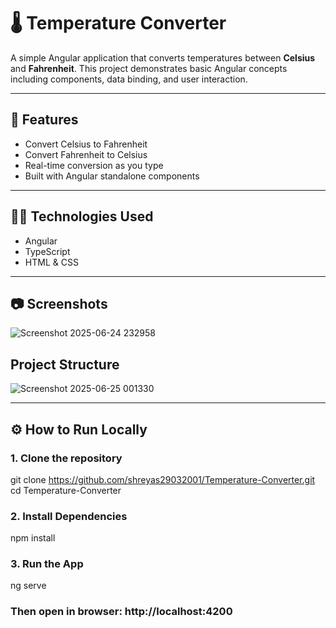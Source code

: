 # 🌡️ Temperature Converter

A simple Angular application that converts temperatures between **Celsius** and **Fahrenheit**. This project demonstrates basic Angular concepts including components, data binding, and user interaction.

---

## 🚀 Features

- Convert Celsius to Fahrenheit
- Convert Fahrenheit to Celsius
- Real-time conversion as you type
- Built with Angular standalone components

---

## 🧑‍💻 Technologies Used

- Angular
- TypeScript
- HTML & CSS

---

## 📷 Screenshots
![Screenshot 2025-06-24 232958](https://github.com/user-attachments/assets/4a28801c-0c39-4819-9f2c-262e79e8f886)


## Project Structure
![Screenshot 2025-06-25 001330](https://github.com/user-attachments/assets/12527f16-6fed-45bd-b099-48083aa78992)


---

## ⚙️ How to Run Locally

### 1. Clone the repository

git clone https://github.com/shreyas29032001/Temperature-Converter.git
cd Temperature-Converter

### 2. Install Dependencies
npm install
### 3. Run the App
ng serve
### Then open in browser: http://localhost:4200


